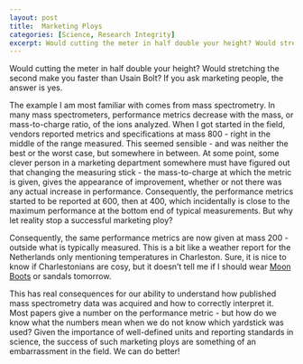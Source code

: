 ```yaml
---
layout: post
title:  Marketing Ploys
categories: [Science, Research Integrity]
excerpt: Would cutting the meter in half double your height? Would stretching the second make you faster than Usain Bolt? If you ask marketing people, the answer is yes.
---
```


Would cutting the meter in half double your height? Would stretching the second make you faster than Usain Bolt? If you ask marketing people, the answer is yes. 

The example I am most familiar with comes from mass spectrometry. In many mass spectrometers, performance metrics decrease with the mass, or mass-to-charge ratio, of the ions analyzed. When I got started in the field, vendors reported metrics and specifications at mass 800 - right in the middle of the range measured. This seemed sensible - and was neither the best or the worst case, but somewhere in between. At some point, some clever person in a marketing department somewhere must have figured out that changing the measuring stick - the mass-to-charge at which the metric is given, gives the appearance of improvement, whether or not there was any actual increase in performance. Consequently, the performance metrics started to be reported at 600, then at 400, which incidentally is close to the maximum performance at the bottom end of typical measurements. But why let reality stop a successful marketing ploy? 

Consequently, the same performance metrics are now given at mass 200 - outside what is typically measured. This is a bit like a weather report for the Netherlands only mentioning temperatures in Charleston. Sure, it is nice to know if Charlestonians are cosy, but it doesn’t tell me if I should wear [Moon Boots](https://en.wikipedia.org/wiki/Moon_Boot) or sandals tomorrow.

This has real consequences for our ability to understand how published mass spectrometry data was acquired and how to correctly interpret it. Most papers give a number on the performance metric - but how do we know what the numbers mean when we do not know which yardstick was used? Given the importance of well-defined units and reporting standards in science, the success of such marketing ploys are something of an embarrassment in the field. We can do better!
&nbsp;  
&nbsp;  
&nbsp;  

